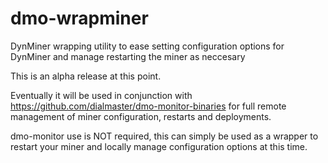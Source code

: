 # dmo-wrapminer
DynMiner wrapping utility to ease setting configuration options for DynMiner and manage restarting the miner as neccesary

This is an alpha release at this point.

Eventually it will be used in conjunction with https://github.com/dialmaster/dmo-monitor-binaries for full remote management of miner configuration,
restarts and deployments.

dmo-monitor use is NOT required, this can simply be used as a wrapper to restart your miner and locally manage configuration options at this time.
